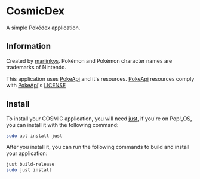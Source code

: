 # CosmicDex

A simple Pokédex application.

## Information

Created by [mariinkys](https://github.com/mariinkys). Pokémon and Pokémon character names are trademarks of Nintendo.

This application uses [PokeApi](https://github.com/PokeAPI/) and it's resources. [PokeApi](https://github.com/PokeAPI/) resources comply with [PokeApi](https://github.com/PokeAPI/)'s [LICENSE](https://github.com/mariinkys/cosmicdex/resources/LICENSE.md)

## Install

To install your COSMIC application, you will need [just](https://github.com/casey/just), if you're on Pop!\_OS, you can install it with the following command:

```sh
sudo apt install just
```

After you install it, you can run the following commands to build and install your application:

```sh
just build-release
sudo just install
```
